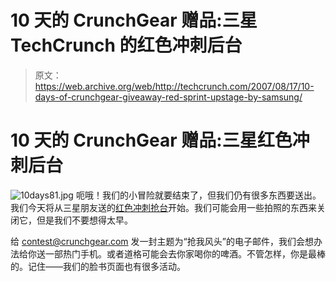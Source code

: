 # 10 天的 CrunchGear 赠品:三星 TechCrunch 的红色冲刺后台

> 原文：<https://web.archive.org/web/http://techcrunch.com/2007/08/17/10-days-of-crunchgear-giveaway-red-sprint-upstage-by-samsung/>

# 10 天的 CrunchGear 赠品:三星红色冲刺后台

![10days81.jpg](img/0ae6fd7b8052ef93d9047a02170c93d7.png)
呃哦！我们的小冒险就要结束了，但我们仍有很多东西要送出。我们今天将从三星朋友送的[红色冲刺抢台](https://web.archive.org/web/20221003180527/http://nextelonline.nextel.com/NASApp/onlinestore/en/Action/SubmitRegionAction)开始。我们可能会用一些拍照的东西来关闭它，但是我们不要想得太早。

给 contest@crunchgear.com 发一封主题为“抢我风头”的电子邮件，我们会想办法给你送一部热门手机。或者道格可能会去你家喝你的啤酒。不管怎样，你是最棒的。记住——我们的脸书页面也有很多活动。